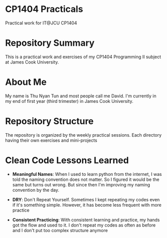 # CP1404 Practicals

Practical work for IT@JCU CP1404

# Repository Summary
This is a practical work and exercises of my CP1404 Programming II subject at James Cook University.

# About Me 
My name is Thu Nyan Tun and most people call me David. I'm currently in my end of first year (third trimester) in James
Cook University. 

# Repository Structure
The repository is organized by the weekly practical sessions. Each directory having their own exercises and mini-projects

# Clean Code Lessons Learned 

- **Meaningful Names**: When I used to learn python from the internet, I was told the naming convention does not matter.
So I figured it would be the same but turns out wrong. But since then I'm improving my naming convention by the day.

- **DRY**: Don't Repeat Yourself. Sometimes I kept repeating my codes even if it's something simple. However, it has 
become less frequent with more practice

- **Consistent Practicing**: With consistent learning and practice, my hands got the flow and used to it. I don't repeat
my codes as often as before and I don't put too complex structure anymore